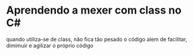 # Aprendendo a mexer com class no C#

quando utiliza-se de class, não fica tão pesado o código alem de facilitar, dimimuir e agilizar o próprio código
